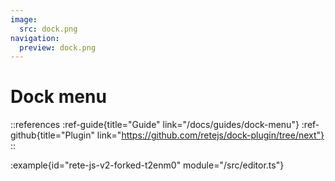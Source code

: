 ```yaml
---
image:
  src: dock.png
navigation:
  preview: dock.png
---
```


# Dock menu

::references
:ref-guide{title="Guide" link="/docs/guides/dock-menu"}
:ref-github{title="Plugin" link="https://github.com/retejs/dock-plugin/tree/next"}
::

:example{id="rete-js-v2-forked-t2enm0" module="/src/editor.ts"}
